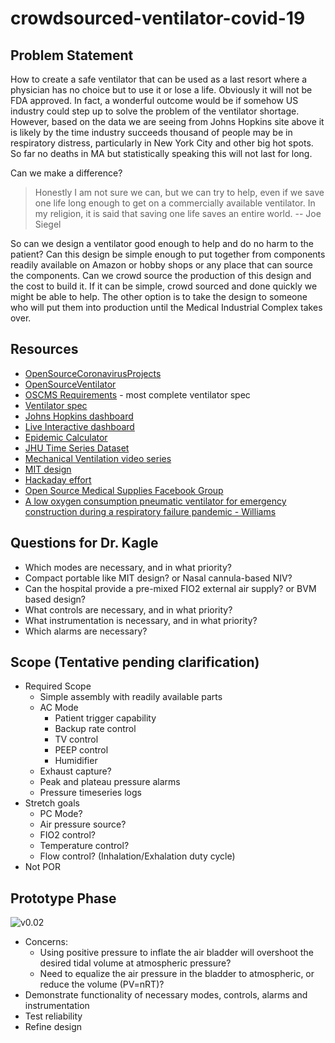 # crowdsourced-ventilator-covid-19
## Problem Statement
How to create a safe ventilator that can be used as a last resort where a physician has no choice but to use it or lose a life.  Obviously it will not be FDA approved.  In fact, a wonderful outcome would be if somehow US industry could step up to solve the problem of the ventilator shortage.  However, based on the data we are seeing from Johns Hopkins site above it is likely by the time industry succeeds thousand of people may be in respiratory distress,  particularly in New York City and other big hot spots.  So far no deaths in MA but statistically speaking this will not last for long.

Can we make a difference?
> Honestly I am not sure we can,  but we can try to help, even if we save one life long enough to get on a commercially available ventilator.  In my religion, it is said that saving one life saves an entire world.
-- Joe Siegel

So can we design a ventilator good enough to help and do no harm to the patient?   Can this design be simple enough to put together from components readily available on Amazon or hobby shops or any place that can source the components.  Can we crowd source the production of this design and the cost to build it.  If it can be simple, crowd sourced and done quickly we might be able to help.  The other option is to take the design to someone who will put them into production until the Medical Industrial Complex takes over.

## Resources
- [OpenSourceCoronavirusProjects](https://github.com/cyborg527/OpenSourceCoronavirusProjects)
- [OpenSourceVentilator](https://opensourceventilator.ie/)
- [OSCMS Requirements](https://docs.google.com/document/d/15kqUPPI7bYL6dnCetOeDSyE8IG5pHVmtg8Ju4yzGlF8/edit?fbclid=IwAR31p6i7iZhFuL7ejLUs5mz9gmRXWi1kWoOG2wR_Lyqr3UgzaOcz6t2VNlk#heading=h.1pr0nkc86xgg) - most complete ventilator spec
- [Ventilator spec](https://drive.google.com/open?id=1mXAS4-lcwsU2nRVF3crRuBIVWJfbnB5P)
- [Johns Hopkins dashboard](https://gisanddata.maps.arcgis.com/apps/opsdashboard/index.html#/bda7594740fd40299423467b48e9ecf6)
- [Live Interactive dashboard](https://datastudio.google.com/embed/reporting/f56febd8-5c42-4191-bcea-87a3396f4508/page/k1XIB)
- [Epidemic Calculator](http://gabgoh.github.io/COVID/index.html)
- [JHU Time Series Dataset](https://github.com/CSSEGISandData/COVID-19/tree/master/csse_covid_19_data)
- [Mechanical Ventilation video series](https://www.youtube.com/watch?v=i6hmGVBbIJk)
- [MIT design](https://www.fastcompany.com/1661942/mit-students-invent-100-ventilator-for-disaster-zones)
- [Hackaday effort](https://hackaday.com/2020/03/12/ultimate-medical-hackathon-how-fast-can-we-design-and-deploy-an-open-source-ventilator/)
- [Open Source Medical Supplies Facebook Group](https://www.facebook.com/groups/670932227050506/post_tags/?post_tag_id=674736673336728)
- [A low oxygen consumption pneumatic ventilator for emergency construction during a respiratory failure pandemic - Williams](https://l.facebook.com/l.php?u=https%3A%2F%2Flookaside.fbsbx.com%2Ffile%2FWilliams_et_al-2010-Anaesthesia.pdf%3Ftoken%3DAWx69kPx0nI5HEpVeaNy24bn4q1GDzC0sXTHRSZhE5KIxPyQ67eEu4S7N0iHn_JngGeEK6sNljjXqsA0bA2tAop5FZhIAJotbVWZG8MHPUSA61l7TgDelxZyH2fv6vmKNmL1gULxPK_-b8P3h3ojDA-C_5E6aT0WHfSQDe-etnz0yQ&h=AT3qvgoCUalOjiZATD5rFSJ50BaXUBusOQzW24deVutMAoYmEEW2gb7SYGIeyHJHv5q-TYAeBxpWslhvpChvipB0kV3w04YnqNlw6mtW9Ulel8722b-9MIDKZM1h07lpOwy1N8V3uD4&__tn__=H-R&c[0]=AT2hPfdfSJtkRwnPiZanBKqyTAIH8YzXrv1SWUdh0CvUafrDPVMH3qYw4MAtS64r40eAcNFiGvjK22xvQ87VvWOnltyAbapza0FJKsrX69uNKpJWSq5YWYZUeS-ccZNzSWObEsIWBGhfaV-nHj7KMA)

## Questions for Dr. Kagle
- Which modes are necessary, and in what priority?
- Compact portable like MIT design? or Nasal cannula-based NIV?
- Can the hospital provide a pre-mixed FIO2 external air supply? or BVM based design?
- What controls are necessary, and in what priority?
- What instrumentation is necessary, and in what priority?
- Which alarms are necessary?

## Scope (Tentative pending clarification)
- Required Scope
  - Simple assembly with readily available parts
  - AC Mode
    - Patient trigger capability
    - Backup rate control
    - TV control
    - PEEP control
    - Humidifier
  - Exhaust capture?
  - Peak and plateau pressure alarms
  - Pressure timeseries logs
- Stretch goals
  - PC Mode?
  - Air pressure source?
  - FIO2 control?
  - Temperature control?
  - Flow control? (Inhalation/Exhalation duty cycle)
- Not POR

## Prototype Phase
![v0.02](https://i.imgur.com/N16drQ6.png)
- Concerns:
  - Using positive pressure to inflate the air bladder will overshoot the desired tidal volume at atmospheric pressure?
  - Need to equalize the air pressure in the bladder to atmospheric, or reduce the volume (PV=nRT)?
- Demonstrate functionality of necessary modes, controls, alarms and instrumentation
- Test reliability
- Refine design

